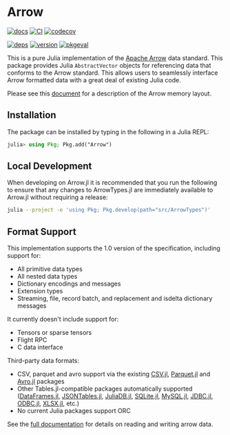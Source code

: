 <!---
  Licensed to the Apache Software Foundation (ASF) under one
  or more contributor license agreements.  See the NOTICE file
  distributed with this work for additional information
  regarding copyright ownership.  The ASF licenses this file
  to you under the Apache License, Version 2.0 (the
  "License"); you may not use this file except in compliance
  with the License.  You may obtain a copy of the License at

    http://www.apache.org/licenses/LICENSE-2.0

  Unless required by applicable law or agreed to in writing,
  software distributed under the License is distributed on an
  "AS IS" BASIS, WITHOUT WARRANTIES OR CONDITIONS OF ANY
  KIND, either express or implied.  See the License for the
  specific language governing permissions and limitations
  under the License.
-->

# Arrow

[![docs](https://img.shields.io/badge/docs-latest-blue&logo=julia)](https://arrow.apache.org/julia/dev/)
[![CI](https://github.com/apache/arrow-julia/workflows/CI/badge.svg)](https://github.com/apache/arrow-julia/actions?query=workflow%3ACI)
[![codecov](https://app.codecov.io/gh/apache/arrow-julia/branch/main/graph/badge.svg)](https://app.codecov.io/gh/apache/arrow-julia)

[![deps](https://juliahub.com/docs/Arrow/deps.svg)](https://juliahub.com/ui/Packages/Arrow/QnF3w?t=2)
[![version](https://juliahub.com/docs/Arrow/version.svg)](https://juliahub.com/ui/Packages/Arrow/QnF3w)
[![pkgeval](https://juliahub.com/docs/Arrow/pkgeval.svg)](https://juliahub.com/ui/Packages/Arrow/QnF3w)

This is a pure Julia implementation of the [Apache Arrow](https://arrow.apache.org) data standard.  This package provides Julia `AbstractVector` objects for
referencing data that conforms to the Arrow standard.  This allows users to seamlessly interface Arrow formatted data with a great deal of existing Julia code.

Please see this [document](https://arrow.apache.org/docs/format/Columnar.html#physical-memory-layout) for a description of the Arrow memory layout.

## Installation

The package can be installed by typing in the following in a Julia REPL:

```julia
julia> using Pkg; Pkg.add("Arrow")
```

## Local Development

When developing on Arrow.jl it is recommended that you run the following to ensure that any
changes to ArrowTypes.jl are immediately available to Arrow.jl without requiring a release:

```sh
julia --project -e 'using Pkg; Pkg.develop(path="src/ArrowTypes")'
```

## Format Support

This implementation supports the 1.0 version of the specification, including support for:
  * All primitive data types
  * All nested data types
  * Dictionary encodings and messages
  * Extension types
  * Streaming, file, record batch, and replacement and isdelta dictionary messages

It currently doesn't include support for:
  * Tensors or sparse tensors
  * Flight RPC
  * C data interface

Third-party data formats:
  * CSV, parquet and avro support via the existing [CSV.jl](https://github.com/JuliaData/CSV.jl), [Parquet.jl](https://github.com/JuliaIO/Parquet.jl) and [Avro.jl](https://github.com/JuliaData/Avro.jl) packages
  * Other Tables.jl-compatible packages automatically supported ([DataFrames.jl](https://github.com/JuliaData/DataFrames.jl), [JSONTables.jl](https://github.com/JuliaData/JSONTables.jl), [JuliaDB.jl](https://github.com/JuliaData/JuliaDB.jl), [SQLite.jl](https://github.com/JuliaDatabases/SQLite.jl), [MySQL.jl](https://github.com/JuliaDatabases/MySQL.jl), [JDBC.jl](https://github.com/JuliaDatabases/JDBC.jl), [ODBC.jl](https://github.com/JuliaDatabases/ODBC.jl), [XLSX.jl](https://github.com/felipenoris/XLSX.jl), etc.)
  * No current Julia packages support ORC

See the [full documentation](https://arrow.juliadata.org/dev/) for details on reading and writing arrow data.
